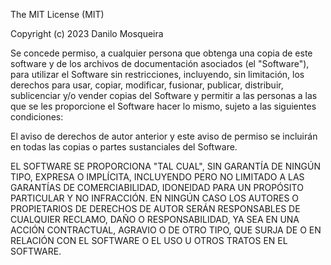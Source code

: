 The MIT License (MIT)

Copyright (c) 2023 Danilo Mosqueira

Se concede permiso, a cualquier persona que obtenga una copia de este software y de los archivos de documentación asociados (el "Software"), para utilizar el Software sin restricciones, incluyendo, sin limitación, los derechos para usar, copiar, modificar, fusionar, publicar, distribuir, sublicenciar y/o vender copias del Software y permitir a las personas a las que se les proporcione el Software hacer lo mismo, sujeto a las siguientes condiciones:

El aviso de derechos de autor anterior y este aviso de permiso se incluirán en todas las copias o partes sustanciales del Software.

EL SOFTWARE SE PROPORCIONA "TAL CUAL", SIN GARANTÍA DE NINGÚN TIPO, EXPRESA O IMPLÍCITA, INCLUYENDO PERO NO LIMITADO A LAS GARANTÍAS DE COMERCIABILIDAD, IDONEIDAD PARA UN PROPÓSITO PARTICULAR Y NO INFRACCIÓN.
EN NINGÚN CASO LOS AUTORES O PROPIETARIOS DE DERECHOS DE AUTOR SERÁN RESPONSABLES DE CUALQUIER RECLAMO, DAÑO O RESPONSABILIDAD, YA SEA EN UNA ACCIÓN CONTRACTUAL, AGRAVIO O DE OTRO TIPO, QUE SURJA DE O EN RELACIÓN CON EL SOFTWARE O EL USO U OTROS TRATOS EN EL SOFTWARE.

